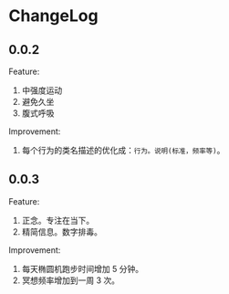 # ChangeLog
## 0.0.2
Feature:
1. 中强度运动
2. 避免久坐
3. 腹式呼吸

Improvement:
1. 每个行为的类名描述的优化成：`行为。说明(标准，频率等)`。

## 0.0.3
Feature:
1. 正念。专注在当下。
2. 精简信息。数字排毒。

Improvement:
1. 每天椭圆机跑步时间增加 5 分钟。
2. 冥想频率增加到一周 3 次。

